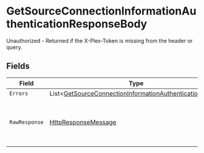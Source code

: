 # GetSourceConnectionInformationAuthenticationResponseBody

Unauthorized - Returned if the X-Plex-Token is missing from the header or query.


## Fields

| Field                                                                                                                                 | Type                                                                                                                                  | Required                                                                                                                              | Description                                                                                                                           |
| ------------------------------------------------------------------------------------------------------------------------------------- | ------------------------------------------------------------------------------------------------------------------------------------- | ------------------------------------------------------------------------------------------------------------------------------------- | ------------------------------------------------------------------------------------------------------------------------------------- |
| `Errors`                                                                                                                              | List<[GetSourceConnectionInformationAuthenticationErrors](../../Models/Errors/GetSourceConnectionInformationAuthenticationErrors.md)> | :heavy_minus_sign:                                                                                                                    | N/A                                                                                                                                   |
| `RawResponse`                                                                                                                         | [HttpResponseMessage](https://learn.microsoft.com/en-us/dotnet/api/system.net.http.httpresponsemessage?view=net-5.0)                  | :heavy_minus_sign:                                                                                                                    | Raw HTTP response; suitable for custom response parsing                                                                               |